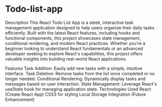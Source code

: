 # Todo-list-app
Description
This React Todo List App is a sleek, interactive task management application designed to help users organize their daily tasks efficiently. Built with the latest React features, including hooks and functional components, this project showcases state management, conditional rendering, and modern React practices. Whether you're a beginner looking to understand React fundamentals or an advanced developer seeking to explore React's capabilities, this project offers valuable insights into building real-world React applications.

Features
Task Addition: Easily add new tasks with a simple, intuitive interface.
Task Deletion: Remove tasks from the list once completed or no longer needed.
Conditional Rendering: Dynamically display tasks and messages based on user interaction.
State Management: Leverage React's useState hook for managing application state.
Technologies Used
React (Create React App)
CSS3 for styling
Local Storage Integration (Future Enhancement)
